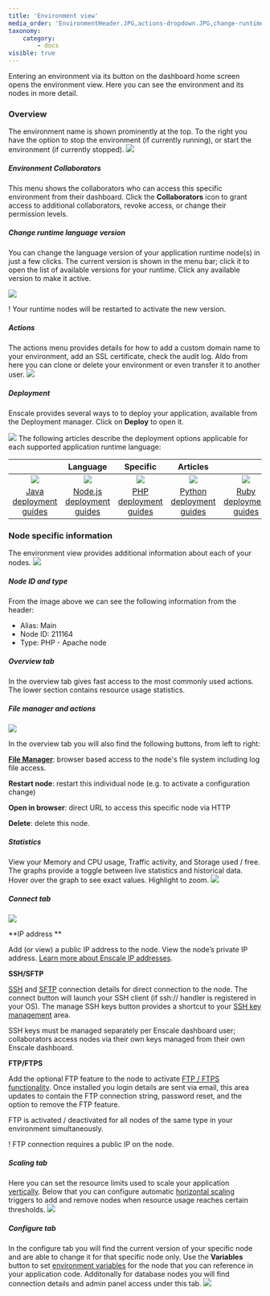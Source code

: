 ```yaml
---
title: 'Environment view'
media_order: 'EnvironmentHeader.JPG,actions-dropdown.JPG,change-runtime.JPG,open-deployment-manager.png,nodeView.jpg,nodeHead.jpg,nodeChart.jpg,ConnectTab.jpg,scaling.jpg,java-tile.png,Nodejs-tile.png,php-tile.png,Ruby-tile.png,Python-tile.png'
taxonomy:
    category:
        - docs
visible: true
---
```


Entering an environment via its button on the dashboard home screen opens the environment view. Here you can see the environment and its nodes in more detail.

### Overview
The environment name is shown prominently at the top. To the right you have the option to stop the environment (if currently running), or start the environment (if currently stopped).
![](EnvironmentHeader.JPG)

##### Environment Collaborators
This menu shows the collaborators who can access this specific environment from their dashboard. Click the **Collaborators** icon to grant access to additional collaborators, revoke access, or change their permission levels.

##### Change runtime language version
You can change the language version of your application runtime node(s) in just a few clicks. The current version is shown in the menu bar; click it to open the list of available versions for your runtime. Click any available version to make it active. 

![](change-runtime.JPG)

! Your runtime nodes will be restarted to activate the new version.

##### Actions
The actions menu provides details for how to add a custom domain name to your environment, add an SSL certificate, check the audit log. Aldo from here you can clone or delete your environment or even transfer it to another user.
![](actions-dropdown.JPG)
 
##### Deployment
Enscale provides several ways to to deploy your application, available from the Deployment manager. Click on **Deploy** to open it.

![](open-deployment-manager.png)
The following articles describe the deployment options applicable for each supported application runtime language:


| |Language |Specific |Articles | |
|:---:|:---:|:---:|:---:|:---:|
|![](java-tile.png)|![](Nodejs-tile.png)|![](php-tile.png)|![](Python-tile.png)|![](Ruby-tile.png)|
|[Java deployment guides](/java/deployment-guides)|[Node.js deployment guides](/nodejs/deployment-guides)|[PHP deployment guides](/php/deployment%20guides)|[Python deployment guides](/python/deployment-guides)|[Ruby deployment guides](/ruby/deployment-guides)|

### Node specific information
The environment view provides additional information about each of your nodes.
![](nodeView.jpg)

##### Node ID and type
From the image above we can see the following information from the header: 

* Alias: Main
* Node ID: 211164
* Type: PHP - Apache node

##### Overview tab
In the overview tab gives fast access to the most commonly used actions. The lower section contains resource usage statistics.

##### File manager and actions
![](nodeHead.jpg) 

In the overview tab you will also find the following buttons, from left to right:

**[File Manager](/features/file-manager)**: browser based access to the node's file system including log file access.

**Restart node**: restart this individual node (e.g. to activate a configuration change)

**Open in browser**: direct URL to access this specific node via HTTP

**Delete**: delete this node.

 
##### Statistics

View your Memory and CPU usage, Traffic activity, and Storage used / free. The graphs provide a toggle between live statistics and historical data. Hover over the graph to see exact values. Highlight to zoom.
![](nodeView.jpg)

##### Connect tab
![](ConnectTab.jpg)

**IP address **

Add (or view) a public IP address to the node. View the node’s private IP address. [Learn more about Enscale IP addresses](/features/ip-addresses).

**SSH/SFTP**

[SSH](/access/access-via-ssh) and [SFTP](access/access-via-sftp) connection details for direct connection to the node. The connect button will launch your SSH client (if ssh:// handler is registered in your OS). The manage SSH keys button provides a shortcut to your [SSH key management](/access/add-ssh-key) area.

SSH keys must be managed separately per Enscale dashboard user; collaborators access nodes via their own keys managed from their own Enscale dashboard.

**FTP/FTPS**

Add the optional FTP feature to the node to activate [FTP / FTPS functionality](/access/ftpftps). Once installed you login details are sent via email, this area updates to contain the FTP connection string, password reset, and the option to remove the FTP feature.

FTP is activated / deactivated for all nodes of the same type in your environment simultaneously.

! FTP connection requires a public IP on the node.

##### Scaling tab
Here you can set the resource limits used to scale your application [vertically](/features/vertical-scaling). Below that you can configure automatic [horizontal scaling](/features/horizontal-scaling) triggers to add and remove nodes when resource usage reaches certain thresholds.
![](scaling.jpg)

##### Configure tab

In the configure tab you will find the current version of your specific node and are able to change it for that specific node only. Use the **Variables** button to set [environment variables](/features/environment-variables) for the node that you can reference in your application code. Additonally for database nodes you will find connection details and admin panel access under this tab.
![](Configure-tab-2.JPG)
